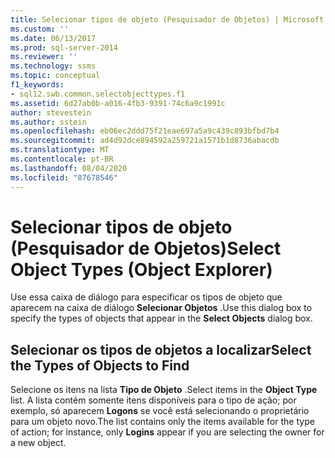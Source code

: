 ```yaml
---
title: Selecionar tipos de objeto (Pesquisador de Objetos) | Microsoft Docs
ms.custom: ''
ms.date: 06/13/2017
ms.prod: sql-server-2014
ms.reviewer: ''
ms.technology: ssms
ms.topic: conceptual
f1_keywords:
- sql12.swb.common.selectobjecttypes.f1
ms.assetid: 6d27ab0b-a016-4fb3-9391-74c6a9c1991c
author: stevestein
ms.author: sstein
ms.openlocfilehash: eb06ec2ddd75f21eae697a5a9c439c893bfbd7b4
ms.sourcegitcommit: ad4d92dce894592a259721a1571b1d8736abacdb
ms.translationtype: MT
ms.contentlocale: pt-BR
ms.lasthandoff: 08/04/2020
ms.locfileid: "87678546"
---
```

# <a name="select-object-types-object-explorer"></a><span data-ttu-id="bb077-102">Selecionar tipos de objeto (Pesquisador de Objetos)</span><span class="sxs-lookup"><span data-stu-id="bb077-102">Select Object Types (Object Explorer)</span></span>
  <span data-ttu-id="bb077-103">Use essa caixa de diálogo para especificar os tipos de objeto que aparecem na caixa de diálogo **Selecionar Objetos** .</span><span class="sxs-lookup"><span data-stu-id="bb077-103">Use this dialog box to specify the types of objects that appear in the **Select Objects** dialog box.</span></span>  
  
## <a name="select-the-types-of-objects-to-find"></a><span data-ttu-id="bb077-104">Selecionar os tipos de objetos a localizar</span><span class="sxs-lookup"><span data-stu-id="bb077-104">Select the Types of Objects to Find</span></span>  
 <span data-ttu-id="bb077-105">Selecione os itens na lista **Tipo de Objeto** .</span><span class="sxs-lookup"><span data-stu-id="bb077-105">Select items in the **Object Type** list.</span></span> <span data-ttu-id="bb077-106">A lista contém somente itens disponíveis para o tipo de ação; por exemplo, só aparecem **Logons** se você está selecionando o proprietário para um objeto novo.</span><span class="sxs-lookup"><span data-stu-id="bb077-106">The list contains only the items available for the type of action; for instance, only **Logins** appear if you are selecting the owner for a new object.</span></span>  
  
  
